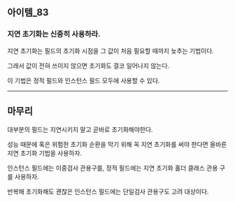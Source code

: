 ## 아이템_83

### 지연 초기화는 신중히 사용하라.

지연 초기화는 필드의 초기화 시점을 그 값이 처음 필요할 때까지 늦추는 기법이다. 

그래서 값이 전혀 쓰이지 않으면 초기화도 결코 일어나지 않는다.

이 기법은 정적 필드와 인스턴스 필드 모두에 사용할 수 있다.



---

## 마무리

대부분의 필드는 지연시키지 말고 곧바로 초기화해야한다.

성능 때문에 혹은 위험한 초기화 순환을 막기 위해 꼭 지연 초기화를 써야 한다면 올바른 지연 초기화 기법을 사용하자.

인스턴스 필드에는 이중검사 관용구를, 정적 필드에는 지연 초기화 홀더 클래스 관용 구를 사용하자.

반복해 초기화해도 괜찮은 인스턴스 필드에는 단일검사 관용구도 고려 대상이다.
